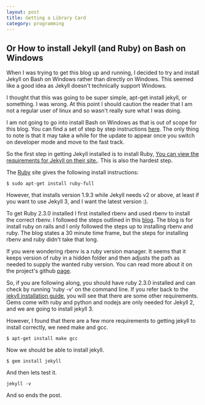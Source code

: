 ```yaml
---
layout: post
title: Getting a Library Card
category: programming
---
```

## Or How to install Jekyll (and Ruby) on Bash on Windows

When I was trying to get this blog up and running, I decided to try and install Jekyll on Bash on Windows rather than directly on Windows. This seemed like a good idea as Jekyll doesn't technically support Windows.

I thought that this was going to be super simple, apt-get install jekyll, or something.
I was wrong.
At this point I should caution the reader that I am not a regular user of linux and so wasn't really sure what I was doing.

I am not going to go into install Bash on Windows as that is out of scope for this blog. You can find a set of step by step instructions [here][bash install]. The only thing to note is that it may take a while for the update to appear once you switch on developer mode and move to the fast track.

So the first step in getting Jekyll installed is to install Ruby, [You can view the requirements for Jekyll on their site.][jekyll install]. This is also the hardest step.

The [Ruby][ruby install] site gives the following install instructions:

``` console
$ sudo apt-get install ruby-full
```

However, that installs version 1.9.3 while Jekyll needs v2 or above, at least if you want to use Jekyll 3, and I want the latest version :). 

To get Ruby 2.3.0 installed I first installed rbenv and used rbenv to install the correct rbenv. I followed the steps outlined in this [blog][rails]. The blog is for install ruby on rails and I only followed the steps up to installing rbenv and ruby. The blog states a 30 minute time frame, but the steps for installing rbenv and ruby didn't take that long.

If you were wondering rbenv is a ruby version manager. It seems that it keeps version of ruby in a hidden folder and then adjusts the path as needed to supply the wanted ruby version. You can read more about it on the project's github [page][rbenv].

So, if you are following along, you should have ruby 2.3.0 installed and can check by running 'ruby -v' on the command line. If you refer back to the [jekyll installation guide][jekyll install], you will see that there are some other requirements. Gems come with ruby and python and nodejs are only needed for Jekyll 2, and we are going to install jekyll 3.

However, I found that there are a few more requirements to getting jekyll to install correctly, we need make and gcc.

``` console
$ apt-get install make gcc
```

Now we should be able to install jekyll.

``` console
$ gem install jekyll
```

And then lets test it.

``` console
jekyll -v
```

And so ends the post.

[bash install]: https://blogs.msdn.microsoft.com/commandline/2016/04/06/bash-on-ubuntu-on-windows-download-now-3/
[jekyll install]: https://jekyllrb.com/docs/installation/
[ruby install]: https://www.ruby-lang.org/en/documentation/installation/#apt
[rails]: https://gorails.com/setup/ubuntu/14.04
[rbenv]: https://github.com/rbenv/rbenv
